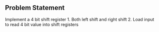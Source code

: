 ## Problem Statement

Implement a 4 bit shift register
    1. Both left shift and right shift
    2. Load input to read 4 bit value into shift registers
